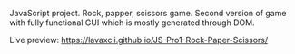 JavaScript project.
Rock, papper, scissors game.
Second version of game with fully functional GUI which is mostly generated through DOM.

Live preview: https://lavaxcii.github.io/JS-Pro1-Rock-Paper-Scissors/